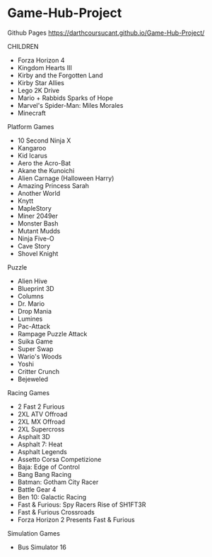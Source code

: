 # Game-Hub-Project

Github Pages
https://darthcoursucant.github.io/Game-Hub-Project/


CHILDREN
- Forza Horizon 4
- Kingdom Hearts III
- Kirby and the Forgotten Land
- Kirby Star Allies
- Lego 2K Drive
- Mario + Rabbids Sparks of Hope
- Marvel's Spider-Man: Miles Morales
- Minecraft


Platform Games
- 10 Second Ninja X
- Kangaroo
- Kid Icarus
- Aero the Acro-Bat
- Akane the Kunoichi
- Alien Carnage (Halloween Harry)
- Amazing Princess Sarah
- Another World
- Knytt
- MapleStory
- Miner 2049er
- Monster Bash
- Mutant Mudds
- Ninja Five-O
- Cave Story
- Shovel Knight

Puzzle
- Alien Hive
- Blueprint 3D
- Columns
- Dr. Mario
- Drop Mania
- Lumines
- Pac-Attack
- Rampage Puzzle Attack
- Suika Game
- Super Swap
- Wario's Woods
- Yoshi
- Critter Crunch
- Bejeweled

Racing Games
- 2 Fast 2 Furious
- 2XL ATV Offroad
- 2XL MX Offroad
- 2XL Supercross
- Asphalt 3D
- Asphalt 7: Heat
- Asphalt Legends
- Assetto Corsa Competizione
- Baja: Edge of Control
- Bang Bang Racing
- Batman: Gotham City Racer
- Battle Gear 4
- Ben 10: Galactic Racing
- Fast & Furious: Spy Racers Rise of SH1FT3R
- Fast & Furious Crossroads
- Forza Horizon 2 Presents Fast & Furious

Simulation Games
- Bus Simulator 16 